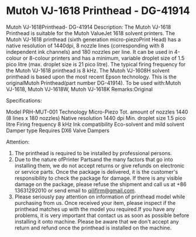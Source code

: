 # Mutoh VJ-1618 Printhead - DG-41914

Mutoh VJ-1618Printhead- DG-41914
Description:
The Mutoh VJ-1618 Printhead is suitable for the Mutoh ValueJet 1618 solvent printers. The Mutoh VJ-1618 printhead (sixth generation micro-piezoPrint Head) has a native resolution of 1440dpi, 8 nozzle lines (corresponding with 8 independent ink channels) and 180 nozzles per line.
It can be used in 4-colour or 8-colour printers and has a minimum, variable droplet size of 1.5 pico litre (max. droplet size is 21 pico litre). The typical firing frequency for the Mutoh VJ-1618 printhead is 8 kHz.
The Mutoh VJ-1608H solvent printhead is based upon the most recent Epson technology. This is the originalMutoh Printhead(part number DG-41914).
To be used with:Mutoh VJ-1618, Mutoh VJ-1618W, Mutoh VJ-1618K
Remarks:Original

Specifications:

Model	PRH-MUT-001
Technology	Micro-Piezo
Tot. amount of nozzles	1440 (8 lines x 180 nozzles)
Native resolution	1440 dpi
Min. droplet size	1.5 pico litre
Firing frequency	8 kHz
Ink compatibility	Eco-solvent and mild solvent
Damper type	Requires DX6 Valve Dampers


Attention:
1. The printhead is required to be installed by professional persons.
2. Due to the nature ofPrinter Partsand the many factors that go into installing them, we do not accept returns or give refunds on electronic or service parts. Once the package is delivered, it is the customer's responsibility to check the package for damage. If there is any visible damage on the package, please refuse the shipment and call us at +86 13631292010 or send email to qilifirm@gmail.com.
3. Please seriously pay attention on information of printhead model while purchasing from us. Once received your item, please inspect if the printhead matches up with the model you required.If you have any problems, it is very important that contact us as soon as possible before installing it onto machine. Please be aware that we don't accept any return and refund once the printhead is installed on the machine.





